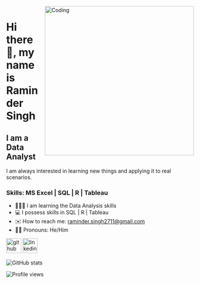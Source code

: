 <img align="right" alt="Coding" width="400" src="https://cdn-images-1.medium.com/max/1000/1*Owa2rsDG6Rwv1IM_RdsL3A.gif"/>
<h1> Hi there 👋, my name is Raminder Singh </h1>
<h2> I am a Data Analyst </h2>

I am always interested in learning new things and applying it to real scenarios.

### Skills: MS Excel | SQL | R | Tableau

- 🧑🏻‍💻 I am learning the Data Analysis skills 
- 💻 I possess skills in SQL | R | Tableau 
- ✉️ How to reach me: raminder.singh2711@gmail.com 
- 🧒🏻 Pronouns: He/Him


[<img src='https://cdn.jsdelivr.net/npm/simple-icons@3.0.1/icons/github.svg' alt='github' height='40'>](https://github.com/raminder2711)  [<img src='https://cdn.jsdelivr.net/npm/simple-icons@3.0.1/icons/linkedin.svg' alt='linkedin' height='40'>](https://www.linkedin.com/in/raminder-singh2711/)  

![GitHub stats](https://github-readme-stats.vercel.app/api?username=raminder2711&show_icons=true)  

![Profile views](https://gpvc.arturio.dev/raminder2711)
